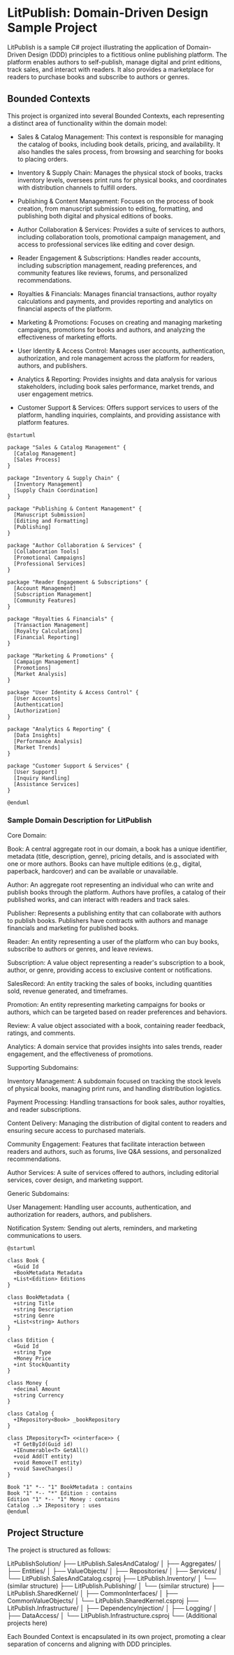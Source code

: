 # LitPublish: Domain-Driven Design Sample Project

LitPublish is a sample C# project illustrating the application of Domain-Driven Design (DDD) principles to a fictitious online publishing platform. The platform enables authors to self-publish, manage digital and print editions, track sales, and interact with readers. It also provides a marketplace for readers to purchase books and subscribe to authors or genres.

## Bounded Contexts

This project is organized into several Bounded Contexts, each representing a distinct area of functionality within the domain model:

- Sales & Catalog Management: This context is responsible for managing the catalog of books, including book details, pricing, and availability. It also handles the sales process, from browsing and searching for books to placing orders.

- Inventory & Supply Chain: Manages the physical stock of books, tracks inventory levels, oversees print runs for physical books, and coordinates with distribution channels to fulfill orders.

- Publishing & Content Management: Focuses on the process of book creation, from manuscript submission to editing, formatting, and publishing both digital and physical editions of books.

- Author Collaboration & Services: Provides a suite of services to authors, including collaboration tools, promotional campaign management, and access to professional services like editing and cover design.

- Reader Engagement & Subscriptions: Handles reader accounts, including subscription management, reading preferences, and community features like reviews, forums, and personalized recommendations.

- Royalties & Financials: Manages financial transactions, author royalty calculations and payments, and provides reporting and analytics on financial aspects of the platform.

- Marketing & Promotions: Focuses on creating and managing marketing campaigns, promotions for books and authors, and analyzing the effectiveness of marketing efforts.

- User Identity & Access Control: Manages user accounts, authentication, authorization, and role management across the platform for readers, authors, and publishers.

- Analytics & Reporting: Provides insights and data analysis for various stakeholders, including book sales performance, market trends, and user engagement metrics.

- Customer Support & Services: Offers support services to users of the platform, handling inquiries, complaints, and providing assistance with platform features.

```plantuml
@startuml

package "Sales & Catalog Management" {
  [Catalog Management] 
  [Sales Process] 
}

package "Inventory & Supply Chain" {
  [Inventory Management] 
  [Supply Chain Coordination] 
}

package "Publishing & Content Management" {
  [Manuscript Submission] 
  [Editing and Formatting] 
  [Publishing] 
}

package "Author Collaboration & Services" {
  [Collaboration Tools] 
  [Promotional Campaigns] 
  [Professional Services] 
}

package "Reader Engagement & Subscriptions" {
  [Account Management] 
  [Subscription Management] 
  [Community Features] 
}

package "Royalties & Financials" {
  [Transaction Management] 
  [Royalty Calculations] 
  [Financial Reporting] 
}

package "Marketing & Promotions" {
  [Campaign Management] 
  [Promotions] 
  [Market Analysis] 
}

package "User Identity & Access Control" {
  [User Accounts] 
  [Authentication] 
  [Authorization] 
}

package "Analytics & Reporting" {
  [Data Insights] 
  [Performance Analysis] 
  [Market Trends] 
}

package "Customer Support & Services" {
  [User Support] 
  [Inquiry Handling] 
  [Assistance Services] 
}

@enduml
```

### Sample Domain Description for LitPublish
Core Domain:

Book: A central aggregate root in our domain, a book has a unique identifier, metadata (title, description, genre), pricing details, and is associated with one or more authors. Books can have multiple editions (e.g., digital, paperback, hardcover) and can be available or unavailable.

Author: An aggregate root representing an individual who can write and publish books through the platform. Authors have profiles, a catalog of their published works, and can interact with readers and track sales.

Publisher: Represents a publishing entity that can collaborate with authors to publish books. Publishers have contracts with authors and manage financials and marketing for published books.

Reader: An entity representing a user of the platform who can buy books, subscribe to authors or genres, and leave reviews.

Subscription: A value object representing a reader's subscription to a book, author, or genre, providing access to exclusive content or notifications.

SalesRecord: An entity tracking the sales of books, including quantities sold, revenue generated, and timeframes.

Promotion: An entity representing marketing campaigns for books or authors, which can be targeted based on reader preferences and behaviors.

Review: A value object associated with a book, containing reader feedback, ratings, and comments.

Analytics: A domain service that provides insights into sales trends, reader engagement, and the effectiveness of promotions.

Supporting Subdomains:

Inventory Management: A subdomain focused on tracking the stock levels of physical books, managing print runs, and handling distribution logistics.

Payment Processing: Handling transactions for book sales, author royalties, and reader subscriptions.

Content Delivery: Managing the distribution of digital content to readers and ensuring secure access to purchased materials.

Community Engagement: Features that facilitate interaction between readers and authors, such as forums, live Q&A sessions, and personalized recommendations.

Author Services: A suite of services offered to authors, including editorial services, cover design, and marketing support.

Generic Subdomains:

User Management: Handling user accounts, authentication, and authorization for readers, authors, and publishers.

Notification System: Sending out alerts, reminders, and marketing communications to users.

```plantuml
@startuml

class Book {
  +Guid Id
  +BookMetadata Metadata
  +List<Edition> Editions
}

class BookMetadata {
  +string Title
  +string Description
  +string Genre
  +List<string> Authors
}

class Edition {
  +Guid Id
  +string Type
  +Money Price
  +int StockQuantity
}

class Money {
  +decimal Amount
  +string Currency
}

class Catalog {
  +IRepository<Book> _bookRepository
}

class IRepository<T> <<interface>> {
  +T GetById(Guid id)
  +IEnumerable<T> GetAll()
  +void Add(T entity)
  +void Remove(T entity)
  +void SaveChanges()
}

Book "1" *-- "1" BookMetadata : contains
Book "1" *-- "*" Edition : contains
Edition "1" *-- "1" Money : contains
Catalog ..> IRepository : uses
@enduml
```

## Project Structure

The project is structured as follows:

LitPublishSolution/ 
├── LitPublish.SalesAndCatalog/ 
│ ├── Aggregates/ 
│ ├── Entities/ 
│ ├── ValueObjects/ 
│ ├── Repositories/ 
│ ├── Services/ 
│ └── LitPublish.SalesAndCatalog.csproj 
├── LitPublish.Inventory/ 
│ └── (similar structure) 
├── LitPublish.Publishing/ 
│ └── (similar structure) 
├── LitPublish.SharedKernel/ 
│ ├── CommonInterfaces/ 
│ ├── CommonValueObjects/ 
│ └── LitPublish.SharedKernel.csproj 
├── LitPublish.Infrastructure/ 
│ ├── DependencyInjection/ 
│ ├── Logging/ 
│ ├── DataAccess/ 
│ └── LitPublish.Infrastructure.csproj 
└── (Additional projects here)

Each Bounded Context is encapsulated in its own project, promoting a clear separation of concerns and aligning with DDD principles.